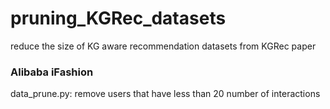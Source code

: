 # pruning_KGRec_datasets
reduce the size of KG aware recommendation datasets from KGRec paper

### Alibaba iFashion
data_prune.py: remove users that have less than 20 number of interactions

